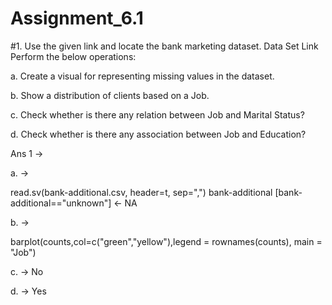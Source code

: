 # Assignment_6.1
#1. Use the given link and locate the bank marketing dataset. Data Set Link
Perform the below operations:

a. Create a visual for representing missing values in the dataset.

b. Show a distribution of clients based on a Job.

c. Check whether is there any relation between Job and Marital Status?

d. Check whether is there any association between Job and Education?

Ans 1 ->

a. ->

read.sv(bank-additional.csv, header=t, sep=",")
bank-additional [bank-additional=="unknown"] <- NA

b. ->

barplot(counts,col=c("green","yellow"),legend = rownames(counts), main = "Job")

c. ->
No

d. ->
Yes
